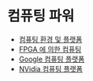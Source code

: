 # 컴퓨팅 파워



- [컴퓨팅 환경 및 플랫폼](computing_environment_and_platforms/index.md)
- [FPGA 에 의한 컴퓨팅](fpga/index.md)
- [Google 컴퓨팅 플랫폼](google_platforms/index.md)
- [NVidia 컴퓨팅 플랫폼](nvidia_platforms/index.md)
